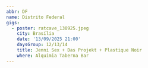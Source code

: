 ```yaml
---
abbr: DF
name: Distrito Federal
gigs:
  - poster: ratcave_130925.jpeg
    city: Brasília
    date: '13/09/2025 21:00'
    daysGroup: 12/13/14
    title: Jenni Sex + Das Projekt + Plastique Noir
    where: Alquimia Taberna Bar
---
```


